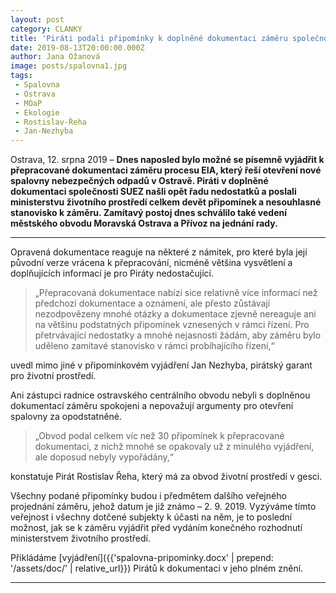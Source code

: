```yaml
---
layout: post
category: CLANKY
title: 'Piráti podali připomínky k doplněné dokumentaci záměru společnosti SUEZ, která chce otevřít novou spalovnu nebezpečných odpadů'
date: 2019-08-13T20:00:00.000Z
author: Jana Ožanová
image: posts/spalovna1.jpg
tags:
 - Spalovna
 - Ostrava
 - MOaP
 - Ekologie
 - Rostislav-Řeha
 - Jan-Nezhyba
---
```


Ostrava, 12. srpna 2019 – **Dnes naposled bylo možné se písemně vyjádřit k přepracované dokumentaci záměru procesu EIA, který řeší otevření nové spalovny nebezpečných odpadů v Ostravě. Piráti v doplněné dokumentaci společnosti SUEZ našli opět řadu nedostatků a poslali ministerstvu životního prostředí celkem devět připomínek a nesouhlasné stanovisko k záměru. Zamítavý postoj dnes schválilo také vedení městského obvodu Moravská Ostrava a Přívoz na jednání rady.**

<hr />

Opravená dokumentace reaguje na některé z námitek, pro které byla její původní verze vrácena k přepracování, nicméně většina vysvětlení a doplňujících informací je pro Piráty nedostačující.

> „Přepracovaná dokumentace nabízí sice relativně více informací než předchozí dokumentace a oznámení, ale přesto zůstávají nezodpovězeny mnohé otázky a dokumentace zjevně nereaguje ani na většinu podstatných připomínek vznesených v rámci řízení. Pro přetrvávající nedostatky a mnohé nejasnosti žádám, aby záměru bylo uděleno zamítavé stanovisko v rámci probíhajícího řízení,“

uvedl mimo jiné v připomínkovém vyjádření Jan Nezhyba, pirátský garant pro životní prostředí.

Ani zástupci radnice ostravského centrálního obvodu nebyli s doplněnou dokumentací záměru spokojeni a nepovažují argumenty pro otevření spalovny za opodstatněné.

> „Obvod podal celkem víc než 30 připomínek k přepracované dokumentaci, z nichž mnohé se opakovaly už z minulého vyjádření, ale doposud nebyly vypořádány,“

konstatuje Pirát Rostislav Řeha, který má za obvod životní prostředí v gesci.

Všechny podané připomínky budou i předmětem dalšího veřejného projednání záměru, jehož datum je již známo – 2. 9. 2019. Vyzýváme tímto veřejnost i všechny dotčené subjekty k účasti na něm, je to poslední možnost, jak se k záměru vyjádřit před vydáním konečného rozhodnutí ministerstvem životního prostředí.                                                  

Přikládáme [vyjádření]({{'spalovna-pripominky.docx' | prepend: '/assets/doc/' | relative_url}}) Pirátů k dokumentaci v jeho plném znění.

- - -
